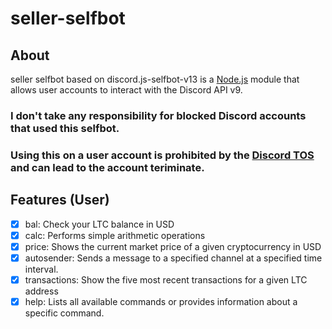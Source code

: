 # seller-selfbot

## About

seller selfbot based on discord.js-selfbot-v13 is a [Node.js](https://nodejs.org) module that allows user accounts to interact with the Discord API v9.


### <strong>I don't take any responsibility for blocked Discord accounts that used this selfbot.</strong>
### <strong>Using this on a user account is prohibited by the [Discord TOS](https://discord.com/terms) and can lead to the account teriminate.</strong>


## Features (User)
- [x] bal: Check your LTC balance in USD
- [x] calc: Performs simple arithmetic operations
- [X] price: Shows the current market price of a given cryptocurrency in USD
- [X] autosender: Sends a message to a specified channel at a specified time interval.
- [X] transactions: Show the five most recent transactions for a given LTC address
- [X] help: Lists all available commands or provides information about a specific command.
